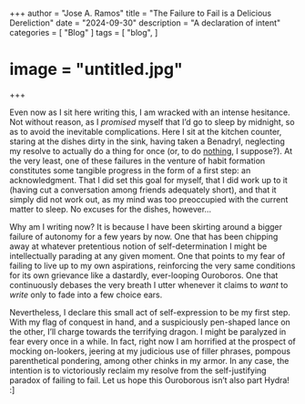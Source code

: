 +++
author = "Jose A. Ramos"
title = "The Failure to Fail is a Delicious Dereliction"
date = "2024-09-30"
description = "A declaration of intent"
categories = [
    "Blog"
]
tags = [
    "blog",
]
# image = "untitled.jpg"
+++

Even now as I sit here writing this, I am wracked with an intense hesitance. Not without reason, as I _promised_ myself that I’d go to sleep by midnight, so as to avoid the inevitable complications. Here I sit at the kitchen counter, staring at the dishes dirty in the sink, having taken a Benadryl, neglecting my resolve to actually do a thing for once (or, to do <ins>nothing</ins>, I suppose?). At the very least, one of these failures in the venture of habit formation constitutes some tangible progress in the form of a first step: an acknowledgment. That I did set this goal for myself, that I did work up to it (having cut a conversation among friends adequately short), and that it simply did not work out, as my mind was too preoccupied with the current matter to sleep. No excuses for the dishes, however… 

Why am I writing now? It is because I have been skirting around a bigger failure of autonomy for a few years by now. One that has been chipping away at whatever pretentious notion of self-determination I might be intellectually parading at any given moment. One that points to my fear of failing to live up to my own aspirations, reinforcing the very same conditions for its own grievance like a dastardly, ever-looping Ouroboros. One that continuously debases the very breath I utter whenever it claims to _want_ to _write_ only to fade into a few choice ears. 

Nevertheless, I declare this small act of self-expression to be my first step. With my flag of conquest in hand, and a suspiciously pen-shaped lance on the other, I’ll charge towards the terrifying dragon. I might be paralyzed in fear every once in a while. In fact, right now I am horrified at the prospect of mocking on-lookers, jeering at my judicious use of filler phrases, pompous parenthetical pondering, among other chinks in my armor. In any case, the intention is to victoriously reclaim my resolve from the self-justifying paradox of failing to fail. Let us hope this Ouroborous isn’t also part Hydra! :]